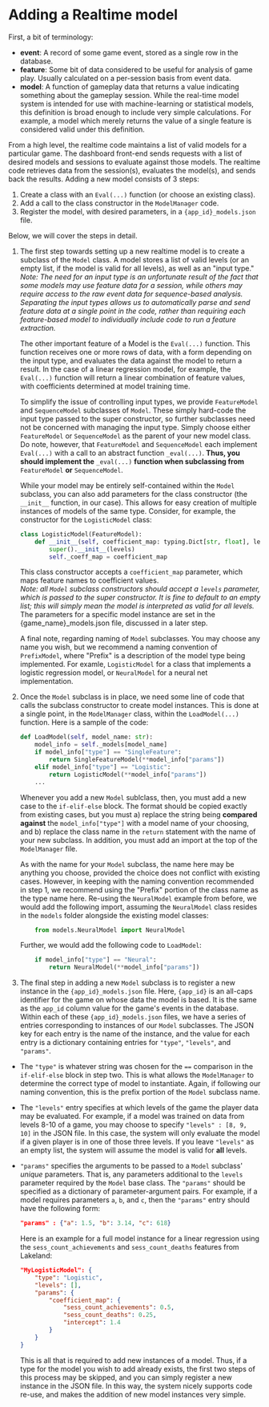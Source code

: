 # Adding a Realtime model

First, a bit of terminology:
- **event**: A record of some game event, stored as a single row in the database.
- **feature**: Some bit of data considered to be useful for analysis of game play. Usually calculated on a per-session basis from event data.
- **model**: A function of gameplay data that returns a value indicating something about the gameplay session. While the real-time model system is intended for use with machine-learning or statistical models, this definition is broad enough to include very simple calculations. For example, a model which merely returns the value of a single feature is considered valid under this definition.

From a high level, the realtime code maintains a list of valid models for a particular game. The dashboard front-end sends requests with a list of desired models and sessions to evaluate against those models. The realtime code retrieves data from the session(s), evaluates the model(s), and sends back the results. Adding a new model consists of 3 steps:
1. Create a class with an `Eval(...)` function (or choose an existing class).
2. Add a call to the class constructor in the `ModelManager` code.
3. Register the model, with desired parameters, in a `{app_id}_models.json` file.

Below, we will cover the steps in detail.
1. The first step towards setting up a new realtime model is to create a subclass of the `Model` class.
    A model stores a list of valid levels (or an empty list, if the model is valid for all levels), as well as an "input type."  
    _Note: The need for an input type is an unfortunate result of the fact that some models may use feature data for a session, while others may require access to the raw event data for sequence-based analysis. Separating the input types allows us to automatically parse and send feature data at a single point in the code, rather than requiring each feature-based model to individually include code to run a feature extraction._

    The other important feature of a Model is the `Eval(...)` function. This function receives one or more rows of data, with a form depending on the input type, and evaluates the data against the model to return a result.
    In the case of a linear regression model, for example, the `Eval(...)` function will return a linear combination of feature values, with coefficients determined at model training time.

    To simplify the issue of controlling input types, we provide `FeatureModel` and `SequenceModel` subclasses of `Model`. These simply hard-code the input type passed to the super constructor, so further subclasses need not be concerned with managing the input type. Simply choose either `FeatureModel` or `SequenceModel` as the parent of your new model class.  
    Do note, however, that `FeatureModel` and `SequenceModel` each implement `Eval(...)` with a call to an abstract function `_eval(...)`. **Thus, you should implement the** `_eval(...)` **function when subclassing from** `FeatureModel` **or** `SequenceModel`.

    While your model may be entirely self-contained within the `Model` subclass, you can also add parameters for the class constructor (the `__init__` function, in our case). This allows for easy creation of multiple instances of models of the same type. Consider, for example, the constructor for the `LogisticModel` class:
    ```python
    class LogisticModel(FeatureModel):
        def __init__(self, coefficient_map: typing.Dict[str, float], levels: typing.List[int] = []):
            super().__init__(levels)
            self._coeff_map = coefficient_map
    ```
    This class constructor accepts a `coefficient_map` parameter, which maps feature names to coefficient values.  
    _Note: all `Model` subclass constructors should accept a `levels` parameter, which is passed to the super constructor. It is fine to default to an empty list; this will simply mean the model is interpreted as valid for all levels._  
    The parameters for a specific model instance are set in the {game_name}_models.json file, discussed in a later step.

    A final note, regarding naming of `Model` subclasses.
    You may choose any name you wish, but we recommend a naming convention of `PrefixModel`, where "Prefix" is a description of the model type being implemented. For examle, `LogisticModel` for a class that implements a logistic regression model, or `NeuralModel` for a neural net implementation.

2. Once the `Model` subclass is in place, we need some line of code that calls the subclass constructor to create model instances. 
    This is done at a single point, in the `ModelManager` class, within the `LoadModel(...)` function. Here is a sample of the code:
    ```python
    def LoadModel(self, model_name: str):
        model_info = self._models[model_name]
        if model_info["type"] == "SingleFeature":
            return SingleFeatureModel(**model_info["params"])
        elif model_info["type"] == "Logistic":
            return LogisticModel(**model_info["params"])
        ...
    ```
    Whenever you add a new `Model` sublclass, then, you must add a new case to the `if-elif-else` block. The format should be copied exactly from existing cases, but you must a) replace the string being **compared against** the `model_info["type"]` with a model name of your choosing, and b) replace the class name in the `return` statement with the name of your new subclass.
    In addition, you must add an import at the top of the `ModelManager` file.

    As with the name for your `Model` subclass, the name here may be anything you choose, provided the choice does not conflict with existing cases.
    However, in keeping with the naming convention recommended in step 1, we recommend using the "Prefix" portion of the class name as the type name here.
    Re-using the `NeuralModel` example from before, we would add the following import, assuming the `NeuralModel` class resides in the `models` folder alongside the existing model classes:
    ```python
        from models.NeuralModel import NeuralModel
    ```
    Further, we would add the following code to `LoadModel`:
    ```python
        if model_info["type"] == "Neural":
            return NeuralModel(**model_info["params"])
    ```

 3. The final step in adding a new `Model` subclass is to register a new instance in the `{app_id}_models.json` file. Here, `{app_id}` is an all-caps identifier for the game on whose data the model is based.
    It is the same as the `app_id` column value for the game's events in the database.
    Within each of these `{app_id}_models.json` files, we have a series of entries corresponding to instances of our `Model` subclasses.
    The JSON key for each entry is the name of the instance, and the value for each entry is a dictionary containing entries for `"type"`, `"levels"`, and `"params"`.

- The `"type"` is whatever string was chosen for the `==` comparison in the `if-elif-else` block in step two.
    This is what allows the `ModelManager` to determine the correct type of model to instantiate.
    Again, if following our naming convention, this is the prefix portion of the `Model` subclass name.  
- The `"levels"` entry specifies at which levels of the game the player data may be evaluated. For example, if a model was trained on data from levels 8-10 of a game, you may choose to specify `"levels" : [8, 9, 10]` in the JSON file.
    In this case, the system will only evaluate the model if a given player is in one of those three levels.
    If you leave `"levels"` as an empty list, the system will assume the model is valid for **all** levels.  
- `"params"` specifies the arguments to be passed to a `Model` subclass' *unique* parameters.
    That is, any parameters additional to the `levels` parameter required by the `Model` base class.
    The `"params"` should be specified as a dictionary of parameter-argument pairs.
    For example, if a model requires parameters `a`, `b`, and `c`, then the `"params"` entry should have the following form:
    ```json
    "params" : {"a": 1.5, "b": 3.14, "c": 618}
    ```

    Here is an example for a full model instance for a linear regression using the `sess_count_achievements` and `sess_count_deaths` features from Lakeland:
    ```json
    "MyLogisticModel": {
        "type": "Logistic",
        "levels": [],
        "params": {
            "coefficient_map": {
                "sess_count_achievements": 0.5,
                "sess_count_deaths": 0.25,
                "intercept": 1.4
            }
        }
    }
    ```
    This is all that is required to add new instances of a model.
    Thus, if a type for the model you wish to add already exists, the first two steps of this process may be skipped, and you can simply register a new instance in the JSON file.
    In this way, the system nicely supports code re-use, and makes the addition of new model instances very simple.